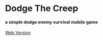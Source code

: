 # Dodge The Creep
#### a simple dodge enemy survival mobile game 

[Web Version](https://pengfeihuan.itch.io/dodge-creep)